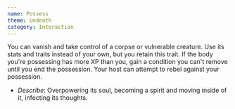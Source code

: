 ```yaml
---
name: Possess
theme: Undeath
category: Interaction
---
```


You can vanish and take control of a corpse or vulnerable creature. Use its stats and traits instead of your own, but you retain this trait. If the body you're possessing has more XP than you, gain a condition you can't remove until you end the possession. Your host can attempt to rebel against your possession. 

* *Describe*: Overpowering its soul, becoming a spirit and moving inside of it, infecting its thoughts.